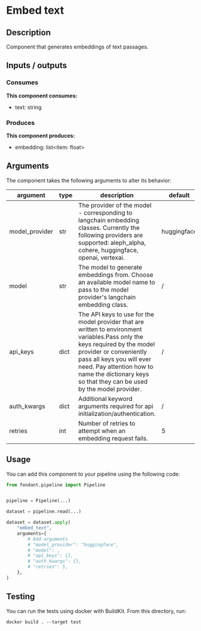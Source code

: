 # Embed text

<a id="embed_text#description"></a>
## Description
Component that generates embeddings of text passages.

<a id="embed_text#inputs_outputs"></a>
## Inputs / outputs 

<a id="embed_text#consumes"></a>
### Consumes 
**This component consumes:**

- text: string




<a id="embed_text#produces"></a>  
### Produces 
**This component produces:**

- embedding: list<item: float>



<a id="embed_text#arguments"></a>
## Arguments

The component takes the following arguments to alter its behavior:

| argument | type | description | default |
| -------- | ---- | ----------- | ------- |
| model_provider | str | The provider of the model - corresponding to langchain embedding classes. Currently the following providers are supported: aleph_alpha, cohere, huggingface, openai, vertexai. | huggingface |
| model | str | The model to generate embeddings from. Choose an available model name to pass to the model provider's langchain embedding class. | / |
| api_keys | dict | The API keys to use for the model provider that are written to environment variables.Pass only the keys required by the model provider or conveniently pass all keys you will ever need. Pay attention how to name the dictionary keys so that they can be used by the model provider. | / |
| auth_kwargs | dict | Additional keyword arguments required for api initialization/authentication. | / |
| retries | int | Number of retries to attempt when an embedding request fails. | 5 |

<a id="embed_text#usage"></a>
## Usage 

You can add this component to your pipeline using the following code:

```python
from fondant.pipeline import Pipeline


pipeline = Pipeline(...)

dataset = pipeline.read(...)

dataset = dataset.apply(
    "embed_text",
    arguments={
        # Add arguments
        # "model_provider": "huggingface",
        # "model": ,
        # "api_keys": {},
        # "auth_kwargs": {},
        # "retries": 5,
    },
)
```

<a id="embed_text#testing"></a>
## Testing

You can run the tests using docker with BuildKit. From this directory, run:
```
docker build . --target test
```
